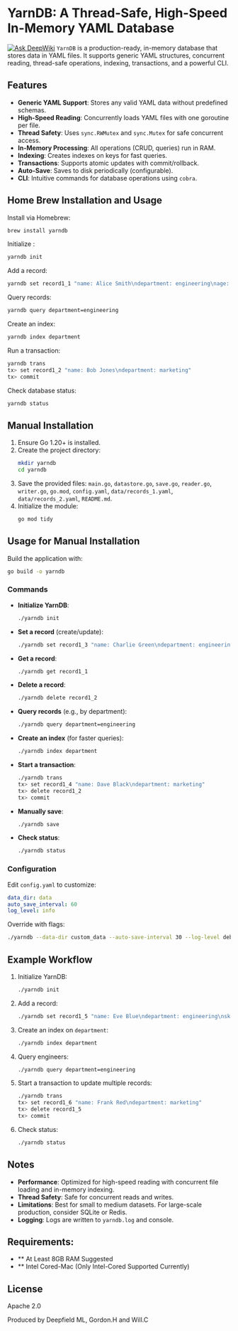 # YarnDB: A Thread-Safe, High-Speed In-Memory YAML Database
[![Ask DeepWiki](https://deepwiki.com/badge.svg)](https://deepwiki.com/deepfield-ml/yarndb)
`YarnDB` is a production-ready, in-memory database that stores data in YAML files. It supports generic YAML structures, concurrent reading, thread-safe operations, indexing, transactions, and a powerful CLI.

## Features
- **Generic YAML Support**: Stores any valid YAML data without predefined schemas.
- **High-Speed Reading**: Concurrently loads YAML files with one goroutine per file.
- **Thread Safety**: Uses `sync.RWMutex` and `sync.Mutex` for safe concurrent access.
- **In-Memory Processing**: All operations (CRUD, queries) run in RAM.
- **Indexing**: Creates indexes on keys for fast queries.
- **Transactions**: Supports atomic updates with commit/rollback.
- **Auto-Save**: Saves to disk periodically (configurable).
- **CLI**: Intuitive commands for database operations using `cobra`.
## Home Brew Installation and Usage
Install via Homebrew:

```bash
brew install yarndb
```

Initialize :

```bash
yarndb init
```

Add a record:

```bash
yarndb set record1_1 "name: Alice Smith\ndepartment: engineering\nage: 30"
```

Query records:

```bash
yarndb query department=engineering
```

Create an index:

```bash
yarndb index department
```

Run a transaction:

```bash
yarndb trans
tx> set record1_2 "name: Bob Jones\ndepartment: marketing"
tx> commit
```

Check database status:

```bash
yarndb status
```

## Manual Installation
1. Ensure Go 1.20+ is installed.
2. Create the project directory:
   ```bash
   mkdir yarndb
   cd yarndb
   ```
3. Save the provided files: `main.go`, `datastore.go`, `save.go`, `reader.go`, `writer.go`, `go.mod`, `config.yaml`, `data/records_1.yaml`, `data/records_2.yaml`, `README.md`.
4. Initialize the module:
   ```bash
   go mod tidy
   ```

## Usage for Manual Installation
Build the application with:
```bash
go build -o yarndb
```

### Commands
- **Initialize YarnDB**:
  ```bash
  ./yarndb init
  ```
- **Set a record** (create/update):
  ```bash
  ./yarndb set record1_3 "name: Charlie Green\ndepartment: engineering\nage: 35"
  ```
- **Get a record**:
  ```bash
  ./yarndb get record1_1
  ```
- **Delete a record**:
  ```bash
  ./yarndb delete record1_2
  ```
- **Query records** (e.g., by department):
  ```bash
  ./yarndb query department=engineering
  ```
- **Create an index** (for faster queries):
  ```bash
  ./yarndb index department
  ```
- **Start a transaction**:
  ```bash
  ./yarndb trans
  tx> set record1_4 "name: Dave Black\ndepartment: marketing"
  tx> delete record1_2
  tx> commit
  ```
- **Manually save**:
  ```bash
  ./yarndb save
  ```
- **Check status**:
  ```bash
  ./yarndb status
  ```

### Configuration
Edit `config.yaml` to customize:
```yaml
data_dir: data
auto_save_interval: 60
log_level: info
```
Override with flags:
```bash
./yarndb --data-dir custom_data --auto-save-interval 30 --log-level debug init
```

## Example Workflow
1. Initialize YarnDB:
   ```bash
   ./yarndb init
   ```
2. Add a record:
   ```bash
   ./yarndb set record1_5 "name: Eve Blue\ndepartment: engineering\nskills: [Go, Python]"
   ```
3. Create an index on `department`:
   ```bash
   ./yarndb index department
   ```
4. Query engineers:
   ```bash
   ./yarndb query department=engineering
   ```
5. Start a transaction to update multiple records:
   ```bash
   ./yarndb trans
   tx> set record1_6 "name: Frank Red\ndepartment: marketing"
   tx> delete record1_5
   tx> commit
   ```
6. Check status:
   ```bash
   ./yarndb status
   ```

## Notes
- **Performance**: Optimized for high-speed reading with concurrent file loading and in-memory indexing.
- **Thread Safety**: Safe for concurrent reads and writes.
- **Limitations**: Best for small to medium datasets. For large-scale production, consider SQLite or Redis.
- **Logging**: Logs are written to `yarndb.log` and console.

## Requirements: 
- ** At Least 8GB RAM Suggested
- ** Intel Cored-Mac (Only Intel-Cored Supported Currently)
## License
Apache 2.0

Produced by Deepfield ML, Gordon.H and Will.C
